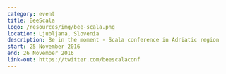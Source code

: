 ```yaml
---
category: event
title: BeeScala
logo: /resources/img/bee-scala.png
location: Ljubljana, Slovenia
description: Be in the moment - Scala conference in Adriatic region
start: 25 November 2016
end: 26 November 2016
link-out: https://twitter.com/beescalaconf
---
```

